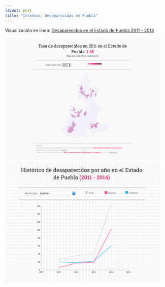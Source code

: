 ```yaml
---
layout: post
title: "Intentos: Desaparecidos en Puebla"
---
```


Visualización en línea: [Desaparecidos en el Estado de Puebla 2011 - 2014](http://gobiernofacil.com/herramientas/desaparecidos-en-puebla/)

![_config.yml](/images/2015/08/17/puebla_desaparecidos.gif)
![_config.yml](/images/2015/08/17/puebla-desaparecidos-1.png)